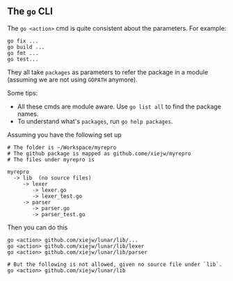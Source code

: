 ## The `go` CLI

The `go <action>` cmd is quite consistent about the parameters. For example:

    go fix ...
    go build ...
    go fmt ...
    go test...

They all take `packages` as parameters to refer the package in a module
(assuming we are not using `GOPATH` anymore).

Some tips:

- All these cmds are module aware. Use `go list all` to find the package names.
- To understand what's `packages`, run `go help packages`.

Assuming you have the following set up

    # The folder is ~/Workspace/myrepro
    # The github package is mapped as github.come/xiejw/myrepro
    # The files under myrepro is

    myrepro
      -> lib  (no source files)
         -> lexer
            -> lexer.go
            -> lexer_test.go
         -> parser
            -> parser.go
            -> parser_test.go

Then you can do this

    go <action> github.com/xiejw/lunar/lib/...
    go <action> github.com/xiejw/lunar/lib/lexer
    go <action> github.com/xiejw/lunar/lib/parser

    # But the following is not allowed, given no source file under `lib`.
    go <action> github.com/xiejw/lunar/lib


